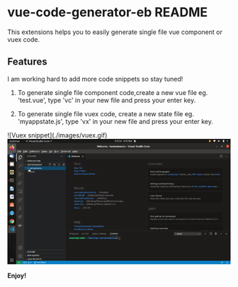 # vue-code-generator-eb README
This extensions helps you to easily generate single file vue component or vuex code.

## Features
I am working hard to add more code snippets so stay tuned!

1. To generate single file component code,create a new vue file eg. 'test.vue', type 'vc' in your new file and press your enter key.

2. To generate single file vuex code, create a new state file eg. 'myappstate.js', type 'vx' in your new file and press your enter key.

![Vuex snippet](./images/vuex.gif\)
![Vue component snippet](./images/component.gif)


**Enjoy!**
